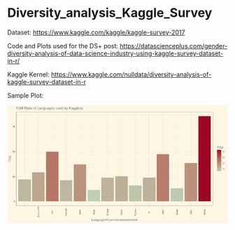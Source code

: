 # Diversity_analysis_Kaggle_Survey

Dataset: https://www.kaggle.com/kaggle/kaggle-survey-2017 

Code and Plots used for the DS+ post: https://datascienceplus.com/gender-diversity-analysis-of-data-science-industry-using-kaggle-survey-dataset-in-r/

Kaggle Kernel: https://www.kaggle.com/nulldata/diversity-analysis-of-kaggle-survey-dataset-in-r 

Sample Plot:

![Plot](Rplot007.png)
